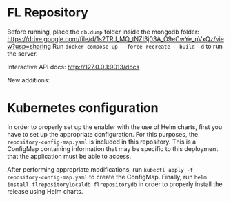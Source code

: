 # FL Repository

Before running, place the `db.dump` folder inside the mongodb folder: 
https://drive.google.com/file/d/1s2TRJ_MQ_tNZI3j03A_O9eCwYe_nVxQz/view?usp=sharing
Run `docker-compose up --force-recreate --build -d` to run the server.

Interactive API docs: http://127.0.0.1:9013/docs

New additions:

# Kubernetes configuration

In order to properly set up the enabler with the use of Helm charts, first you have to set up the appropriate configuration. For this purposes, the `repository-config-map.yaml` is included in this repository. This is a ConfigMap containing information that may be specific to this deployment that the application must be able to access.

After performing appropriate modifications, run `kubectl apply -f repository-config-map.yaml` to create the ConfigMap. Finally, run `helm install flrepositorylocaldb flrepositorydb` in order to properly install the release using Helm charts.



